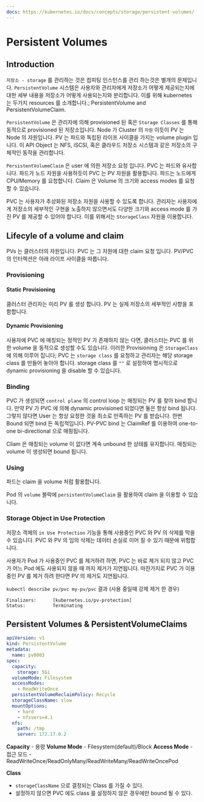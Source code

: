 ```yaml
---
docs: https://kubernetes.io/docs/concepts/storage/persistent-volumes/
---
```

# Persistent Volumes

## Introduction

`저장소 - storage` 를 관리하는 것은 컴피팅 인스턴스를 관리 하는것은 별개의 문제입니다. `PersistentVolume` 시스템은 사용자와 관리자에게 저장소가 어떻게 제공되는지에 대한 세부 내용을 저장소가 어떻게 사용되는지와 분리합니다. 이를 위해 kubernetes 는 두가지 resources 를 소개합니다.; PersistentVolume and PersistentVolumeClaim.

`PersistentVolume` 은 관리자에 의해 provisioned 된 혹은 `Storage Classes` 를 통해 동적으로 provisioned 된 저장소입니다. Node 가 Cluster 의 `자원` 이듯이 PV 는 Node 의 자원입니다. PV 는 파드와 독립된 라이프 사이클을 가지는 volume plugin 입니다. 이 API Object 는 NFS, iSCSI, 혹은 클라우드 저장소 시스템과 같은 저장소의 구체적인 동작을 관리합니다.

`PersistentVolumeClaim` 은 user 에 의한 저장소 요청 입니다. PVC 는 파드와 유사합니다. 파드가 노드 자원을 사용하듯이 PVC 는 PV 자원을 활용합니다. 파드는 노드에게 CPU/Memory 를 요청합니다. Claim 은 Volume 의 크기와 access modes 를 요청할 수 있습니다.

PVC 는 사용자가 추상화된 저장소 자원을 사용할 수 있도록 합니다. 관리자는 사용자에게 저장소의 세부적인 구현을 노출하지 않으면서도 다양한 크기와 access mode 를 가진 PV 를 제공할 수 있어야 합니다. 이를 위해서는 `StorageClass` 자원을 이용합니다.

## Lifecyle of a volume and claim

PVs 는 클러스터의 자원입니다. PVC 는 그 자원에 대한 claim 요청 입니다. PV/PVC 의 인터렉션은 아래 라이프 사이클을 따릅니다.

### Provisioning

#### Static Provisioning

클러스터 관리자는 미리 PV 를 생성 합니다. PV 는 실제 저장소의 세부적인 사항을 포함합니다.

#### Dynamic Provisioning

사용자에 PVC 에 매칭되는 정적인 PV 가 존재하지 않는 다면, 클러스터는 PVC 를 위한 volume 을 동적으로 생성할 수도 있습니다. 이러한 Provisioning 은 `StorageClass` 에 의해 이루어 집니다; PVC 는 `storage class` 를 요청하고 관리자는 해당 storage class 를 만들어 놓아야 합니다. storage class 를 `""` 로 설정하여 명시적으로 dynamic provisioning 을 disable 할 수 있습니다.

### Binding

PVC 가 생성되면 `control plane` 의 control loop 는 매칭되는 PV 를 찾아 bind 합니다. 만약 PV 가 PVC 에 의해 dynamic provisioned 되었다면 둘은 항상 bind 됩니다. 그렇지 않다면 User 는 항상 요청한 것을 최소로 만족하는 PV 를 받습니다. 한번 Bound 되면 bind 든 독립적입니다. PV-PVC bind 는 ClaimRef 를 이용하여 one-to-one bi-directional 으로 매핑됩니다.

Cliam 은 매칭되는 volume 이 없다면 계속 unbound 한 상태를 유지합니다. 매칭되는 volume 이 생성되면 bound 됩니다.

### Using

파드는 claim 을 volume 처럼 활용합니다.

Pod 의 `volume` 블락에 `persistentVolumeClaim` 을 활용하여 claim 을 이용할 수 있습니다.

### Storage Object in Use Protection

저장소 객체의 `in Use Protection` 기능을 통해 사용중인 PVC 와 PV 의 삭제를 막을 수 있습니다. PVC 와 PV 의 임의 삭제는 데이터 손실로 이어 질 수 있기 때문에 위험합니다.

사용자가 Pod 가 사용중인 PVC 를 제거하려 하면, PVC 는 바로 제거 되지 않고 PVC 가 어느 Pod 에도 사용되지 않을 때 까지 제거가 지연됩니다. 마찬가지로 PVC 가 이용중인 PV 를 제거 하려 한다면 PV 의 제거도 지연됩니다.

`kubectl describe pv/pvc my-pv/pvc` 결과 (사용 중일때 강제 제거 한 경우)

```shell
Finalizers:      [kubernetes.io/pv-protection]
Status:          Terminating
```

## Persistent Volumes & PersistentVolumeClaims

```yaml
apiVersion: v1
kind: PersistentVolume
metadata:
  name: pv0003
spec:
  capacity:
    storage: 5Gi
  volumeMode: Filesystem
  accessModes:
    - ReadWriteOnce
  persistentVolumeReclaimPolicy: Recycle
  storageClassName: slow
  mountOptions:
    - hard
    - nfsvers=4.1
  nfs:
    path: /tmp
    server: 172.17.0.2
```

 **Capacity** - 용량
 **Volume Mode** - Filesystem(default)/Block
 **Access Mode** - 접근 모드 - ReadWriteOnce/ReadOnlyMany/ReadWriteMany/ReadWriteOncePod

**Class**
- `storageClassName` 으로 결정되는 Class 를 가질 수 있다.
- 설정하지 않으면 PVC 에도 class 를 설정하지 않은 경우에만 bound 될 수 있다.

